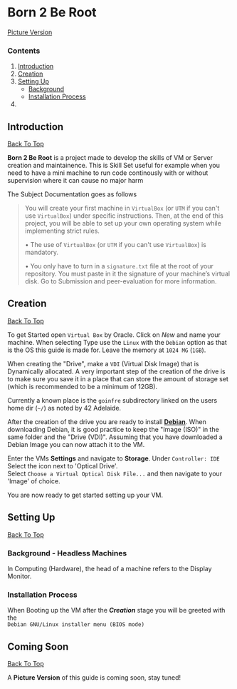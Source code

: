 # Born 2 Be Root
[Picture Version](#coming-soon)
### Contents
  1. [Introduction](#introduction)
  2. [Creation](#creation)
  3. [Setting Up](#setting-up)  
     - [Background](#background---headless-machines)
     - [Installation Process](#installation-process)
  4. 

## Introduction
[Back To Top](#born-2-be-root)

**Born 2 Be Root** is a project made to develop the skills of VM or Server creation and maintainence.
This is Skill Set useful for example when you need to have a mini machine to run code continously with or without supervision where it can cause no major harm

The Subject Documentation goes as follows
> You will create your first machine in `VirtualBox` (or `UTM` if you can't use `VirtualBox`)
> under specific instructions. Then, at the end of this project, you will be able to set up
> your own operating system while implementing strict rules.
>
> • The use of `VirtualBox` (or `UTM` if you can't use `VirtualBox`) is mandatory.
>
> • You only have to turn in a `signature.txt` file at the root of your repository.
> You must paste in it the signature of your machine’s virtual disk.
> Go to Submission and peer-evaluation for more information.

## Creation
[Back To Top](#born-2-be-root)

To get Started open `Virtual Box` by Oracle. Click on _New_ and name your machine.
When selecting Type use the `Linux` with the `Debian` option as that is the OS this guide is made for.
Leave the memory at `1024 MG` (`1GB`).

When creating the "Drive", make a `VDI` (Virtual Disk Image) that is Dynamically allocated.
A very important step of the creation of the drive is to
make sure you save it in a place that can store the amount of storage set (which is recommended to be a minimum of 12GB).

Currently a known place is the `goinfre` subdirectory linked on the users home dir (`~/`) as noted by 42 Adelaide.

After the creation of the drive you are ready to install [**Debian**](<DEBIAN-Downloads.md>).
When downloading Debian, it is good practice to keep the "Image (ISO)" in the same folder and the "Drive (VDI)".
Assuming that you have downloaded a Debian Image you can now attach it to the VM.

Enter the VMs **Settings** and navigate to **Storage**. Under `Controller: IDE` Select the icon next to 'Optical Drive'.  
Select `Choose a Virtual Optical Disk File...` and then navigate to your 'Image' of choice.

You are now ready to get started setting up your VM.

## Setting Up
[Back To Top](#born-2-be-root)

### Background - Headless Machines
In Computing (Hardware), the head of a machine refers to the Display Monitor. 



### Installation Process
When Booting up the VM after the ***Creation*** stage you will be greeted with the  
`Debian GNU/Linux installer menu (BIOS mode)`


## Coming Soon
[Back To Top](#born-2-be-root)

A **Picture Version** of this guide is coming soon, stay tuned!
